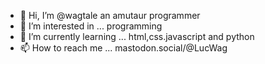 - 👋 Hi, I’m @wagtale an amutaur programmer 
- 👀 I’m interested in ... programming
- 🌱 I’m currently learning ... html,css.javascript and python
- 📫 How to reach me ... mastodon.social/@LucWag

<!---
wagtale/wagtale is a ✨ special ✨ repository because its `README.md` (this file) appears on your GitHub profile.
You can click the Preview link to take a look at your changes.
--->
